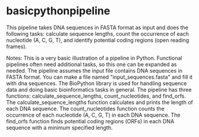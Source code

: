 # basicpythonpipeline

This pipeline takes DNA sequences in FASTA format as input and does the following tasks: calculate sequence lengths, count the occurrence of each nucleotide (A, C, G, T), and identify potential coding regions (open reading frames).



Notes:
This is a very basic illustration of a pipeline in Python. Functional pipelines often need additional tasks, so this one can be expanded as needed.
The pipeline assumes the input file contains DNA sequences in FASTA format. You can make a file named "input_sequences.fasta" and fill it with dna sequences.
The BioPython library is used for handling sequence data and doing basic bioinformatics tasks in general.
The pipeline has three functions: calculate_sequence_lengths, count_nucleotides, and find_orfs.
The calculate_sequence_lengths function calculates and prints the length of each DNA sequence.
The count_nucleotides function counts the occurrence of each nucleotide (A, C, G, T) in each DNA sequence.
The find_orfs function finds potential coding regions (ORFs) in each DNA sequence with a minimum specified length.
